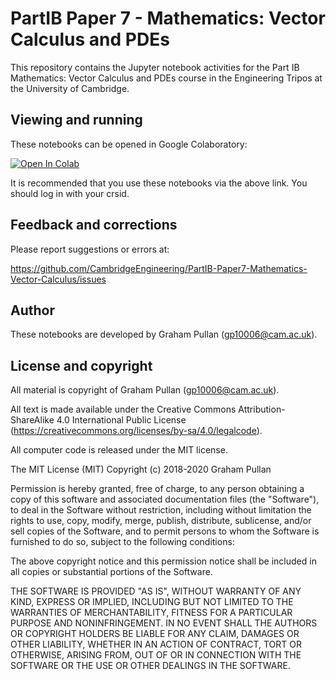 # PartIB Paper 7 - Mathematics: Vector Calculus and PDEs

This repository contains the Jupyter notebook activities for the Part IB Mathematics: Vector Calculus and PDEs course in the Engineering Tripos at the University of Cambridge.

## Viewing and running

These notebooks can be opened in Google Colaboratory:

[![Open In Colab](https://colab.research.google.com/assets/colab-badge.svg)](https://colab.research.google.com/github/CambridgeEngineering/PartIB-Paper7-Mathematics-Vector-Calculus)

It is recommended that you use these notebooks via the above link. You should log in with your crsid.

## Feedback and corrections

Please report suggestions or errors at:

https://github.com/CambridgeEngineering/PartIB-Paper7-Mathematics-Vector-Calculus/issues

## Author

These notebooks are developed by Graham Pullan (gp10006@cam.ac.uk).

## License and copyright

All material is copyright of Graham Pullan (gp10006@cam.ac.uk).

All text is made available under the Creative Commons Attribution-ShareAlike 4.0 International Public License (https://creativecommons.org/licenses/by-sa/4.0/legalcode).

All computer code is released under the MIT license.

The MIT License (MIT) Copyright (c) 2018-2020 Graham Pullan

Permission is hereby granted, free of charge, to any person obtaining a copy of this software and associated documentation files (the "Software"), to deal in the Software without restriction, including without limitation the rights to use, copy, modify, merge, publish, distribute, sublicense, and/or sell copies of the Software, and to permit persons to whom the Software is furnished to do so, subject to the following conditions:

The above copyright notice and this permission notice shall be included in all copies or substantial portions of the Software.

THE SOFTWARE IS PROVIDED "AS IS", WITHOUT WARRANTY OF ANY KIND, EXPRESS OR IMPLIED, INCLUDING BUT NOT LIMITED TO THE WARRANTIES OF MERCHANTABILITY, FITNESS FOR A PARTICULAR PURPOSE AND NONINFRINGEMENT. IN NO EVENT SHALL THE AUTHORS OR COPYRIGHT HOLDERS BE LIABLE FOR ANY CLAIM, DAMAGES OR OTHER LIABILITY, WHETHER IN AN ACTION OF CONTRACT, TORT OR OTHERWISE, ARISING FROM, OUT OF OR IN CONNECTION WITH THE SOFTWARE OR THE USE OR OTHER DEALINGS IN THE SOFTWARE.
